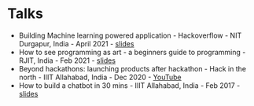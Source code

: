 # Talks

- Building Machine learning powered application -  Hackoverflow - NIT Durgapur, India - April 2021 - [slides](https://github.com/gauthamzz/talks/blob/master/Building%20Machine%20Learning%20Powered%20Applications%20talk.pdf)
- How to see programming as art - a beginners guide to programming - RJIT, India - Feb 2021 - [slides](https://github.com/gauthamzz/talks/blob/master/Beginners%20guide%20to%20programming.pdf)
- Beyond hackathons: launching products after hackathon - Hack in the north - IIIT Allahabad, India - Dec 2020 - [YouTube](https://www.youtube.com/watch?v=8zN9djgoO8A&t=22m&feature=youtu.be)
- How to build a chatbot in 30 mins - IIIT Allahabad, India - Feb 2017 - [slides](https://github.com/gauthamzz/talks/blob/master/quick%20talk.pdf)

